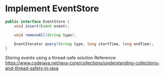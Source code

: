 # Implement EventStore
 
```java
public interface EventStore {
    void insert(Event event);

    void removeAll(String type);

    EventIterator query(String type, long startTime, long endTime);
}
```
Storing events using a thread-safe solution
Reference:
https://www.codejava.net/java-core/collections/understanding-collections-and-thread-safety-in-java

